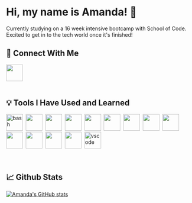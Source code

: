 <h1>Hi, my name is Amanda!  👋</h1>
<p> Currently studying on a 16 week intensive bootcamp with School of Code. Excited to get in to the tech world once it's finished!</p>


<h2>🔗 Connect With Me</h2>

<a href="www.linkedin.com/in/amanda-whittaker91">
  <img src="https://cdn.jsdelivr.net/gh/devicons/devicon/icons/linkedin/linkedin-original.svg" width="45" height="45"/>
</a>
<br/><br/>

<h2>💡 Tools I Have Used and Learned</h2>
<p align="left">
<img src="https://cdn.jsdelivr.net/gh/devicons/devicon/icons/bash/bash-original.svg" alt="bash" width="45" height="45"/>&nbsp;
<img src="https://cdn.jsdelivr.net/gh/devicons/devicon/icons/canva/canva-original.svg" width="45" height="45"/>&nbsp;
<img src="https://cdn.jsdelivr.net/gh/devicons/devicon/icons/figma/figma-original.svg" width="45" height="45"/>&nbsp;
<img src="https://cdn.jsdelivr.net/gh/devicons/devicon/icons/git/git-original.svg" width="45" height="45"/>&nbsp;
<img src="https://cdn.jsdelivr.net/gh/devicons/devicon/icons/heroku/heroku-original.svg" width="45" height="45"/>&nbsp;
<img src="https://cdn.jsdelivr.net/gh/devicons/devicon/icons/html5/html5-original.svg" width="45" height="45"/>&nbsp;
<img src="https://cdn.jsdelivr.net/gh/devicons/devicon/icons/javascript/javascript-original.svg" width="45" height="45"/>&nbsp;
<img src="https://cdn.jsdelivr.net/gh/devicons/devicon/icons/jest/jest-plain.svg" width="45" height="45"/>&nbsp;
<img src="https://cdn.jsdelivr.net/gh/devicons/devicon/icons/nodejs/nodejs-original.svg" width="45" height="45"/>&nbsp;
<img src="https://cdn.jsdelivr.net/gh/devicons/devicon/icons/npm/npm-original-wordmark.svg" width="45" height="45"/>&nbsp;
<img src="https://cdn.jsdelivr.net/gh/devicons/devicon/icons/postgresql/postgresql-original.svg" width="45" height="45"/>&nbsp;
<img src="https://cdn.jsdelivr.net/gh/devicons/devicon/icons/react/react-original.svg" width="45" height="45"/>&nbsp;
<img src="https://cdn.jsdelivr.net/gh/devicons/devicon/icons/slack/slack-original.svg" width="45" height="45"/>&nbsp;
<img src="https://cdn.jsdelivr.net/gh/devicons/devicon/icons/vscode/vscode-original.svg" alt="vscode" width="45" height="45"/>&nbsp;
</p>
<br/>

<h2>📈 Github Stats</h2>

[![Amanda's GitHub stats](https://github-readme-stats.vercel.app/api?username=mandark1&show_icons=true&theme=radical&count_private=true)](https://github.com/mandark1/github-readme-stats)

